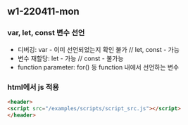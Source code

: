 ## w1-220411-mon

### var, let, const 변수 선언
* 디버깅: var - 이미 선언되었는지 확인 불가 // let, const - 가능
* 변수 재할당: let - 가능 // const - 불가능
* function parameter: for() 등 function 내에서 선언하는 변수

### html에서 js 적용
```html
<header>
<script src="/examples/scripts/script_src.js"></script>
</header>
```

